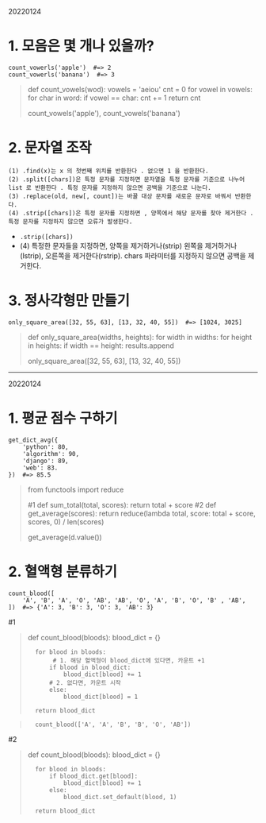 20220124

# 1. 모음은 몇 개나 있을까?
    count_vowerls('apple')  #=> 2
    count_vowerls('banana')  #=> 3

> def count_vowels(wod):
>     vowels = 'aeiou'
>     cnt = 0
>     for vowel in vowels:
>         for char in word:
>             if vowel == char:
>                 cnt += 1
>        return cnt
>   
> count_vowels('apple'), count_vowels('banana')

# 2. 문자열 조작
    (1) .find(x)는 x 의 첫번째 위치를 반환한다 . 없으면 1 을 반환한다.
    (2) .split([chars])은 특정 문자를 지정하면 문자열을 특정 문자를 기준으로 나누어 list 로 반환한다 . 특정 문자를 지정하지 않으면 공백을 기준으로 나눈다.
    (3) .replace(old, new[, count])는 바꿀 대상 문자를 새로운 문자로 바꿔서 반환한다.
    (4) .strip([chars])은 특정 문자를 지정하면 , 양쪽에서 해당 문자를 찾아 제거한다 . 특정 문자를 지정하지 않으면 오류가 발생한다.

* `.strip([chars])`
* (4) 특정한 문자들을 지정하면, 양쪽을 제거하거나(strip) 왼쪽을 제거하거나(lstrip), 오른쪽을 제거한다(rstrip). chars 파라미터를 지정하지 않으면 공백을 제거한다.

# 3. 정사각형만 만들기
    only_square_area([32, 55, 63], [13, 32, 40, 55])  #=> [1024, 3025]

>    def only_square_area(widths, heights):
>        for width in widths:
>             for height in heights:
>                 if width == height:
>                     results.append
>
>    only_square_area([32, 55, 63], [13, 32, 40, 55])


* * *
20220124

# 1. 평균 점수 구하기
    get_dict_avg({
        'python': 80,
        'algorithm': 90,
        'django': 89,
        'web': 83.
    })  #=> 85.5

>   from functools import reduce
> 
>   #1
>   def sum_total(total, scores):
>       return total + score
>   #2
>   def get_average(scores):
>        return reduce(lambda total, score: total + score, scores, 0) / len(scores)
> 
>   get_average(d.value())


# 2. 혈액형 분류하기
    count_blood([
        'A', 'B', 'A', 'O', 'AB', 'AB', 'O', 'A', 'B', 'O', 'B' , 'AB',
    ])  #=> {'A': 3, 'B': 3, 'O': 3, 'AB': 3}


#1
>   def count_blood(bloods):
>       blood_dict = {}
> 
>       for blood in bloods:
>            # 1. 해당 혈액형이 blood_dict에 있다면, 카운트 +1
>           if blood in blood_dict:
>               blood_dict[blood] += 1
>           # 2. 없다면, 카운트 시작
>           else:
>               blood_dict[blood] = 1
>
>       return blood_dict

>       count_blood(['A', 'A', 'B', 'B', 'O', 'AB']) 

#2
>   def count_blood(bloods):
>       blood_dict = {}
> 
>       for blood in bloods:
>           if blood_dict.get[blood]:
>               blood_dict[blood] += 1
>           else:
>               blood_dict.set_default(blood, 1)
> 
>       return blood_dict